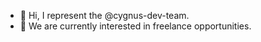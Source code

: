- 👋 Hi, I represent the @cygnus-dev-team.
- 👀 We are currently interested in freelance opportunities.

<!---
cygnus-dev-team/cygnus-dev-team is a ✨ special ✨ repository because its `README.md` (this file) appears on your GitHub profile.
You can click the Preview link to take a look at your changes.
--->
